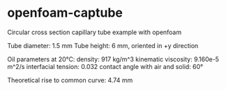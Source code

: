 # openfoam-captube
Circular cross section capillary tube example with openfoam

Tube diameter: 1.5 mm
Tube height: 6 mm, oriented in +y direction

Oil parameters at 20°C:
density: 917 kg/m^3
kinematic viscosity: 9.160e-5 m^2/s
interfacial tension: 0.032
contact angle with air and solid: 60°

Theoretical rise to common curve: 4.74 mm

